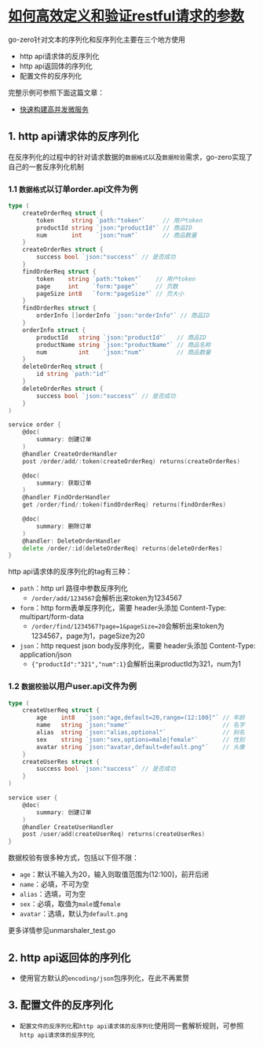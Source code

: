 # [如何高效定义和验证restful请求的参数](https://segmentfault.com/a/1190000037536575)

go-zero针对文本的序列化和反序列化主要在三个地方使用

- http api请求体的反序列化
- http api返回体的序列化
- 配置文件的反序列化

完整示例可参照下面这篇文章：

- [快速构建高并发微服务](https://link.segmentfault.com/?enc=Gtb581I47ygpOlJ2Bcsmwg%3D%3D.ouFXEuB9E1s8vGprNDotoS6FVwkBiYJwDbE%2B0tgntBu5R%2FFtdu1kKJ7Mxav3MhUgXj2%2F%2FgWCZIEhaiFsKlGcIA%3D%3D)

## 1. http api请求体的反序列化

在反序列化的过程中的针对请求数据的`数据格式`以及`数据校验`需求，go-zero实现了自己的一套反序列化机制

### 1.1 `数据格式`以订单order.api文件为例

```go
type (
    createOrderReq struct {
        token     string `path:"token"`     // 用户token
        productId string `json:"productId"` // 商品ID
        num       int    `json:"num"`       // 商品数量
    }
    createOrderRes struct {
        success bool `json:"success"` // 是否成功
    }
    findOrderReq struct {
        token    string `path:"token"`    // 用户token
        page     int    `form:"page"`     // 页数
        pageSize int8   `form:"pageSize"` // 页大小
    }
    findOrderRes struct {
        orderInfo []orderInfo `json:"orderInfo"` // 商品ID
    }
    orderInfo struct {
        productId   string `json:"productId"`   // 商品ID
        productName string `json:"productName"` // 商品名称
        num         int    `json:"num"`         // 商品数量
    }
    deleteOrderReq struct {
        id string `path:"id"`
    }
    deleteOrderRes struct {
        success bool `json:"success"` // 是否成功
    }
)

service order {
    @doc(
        summary: 创建订单
    )
    @handler CreateOrderHandler
    post /order/add/:token(createOrderReq) returns(createOrderRes)

    @doc(
        summary: 获取订单
    )
    @handler FindOrderHandler
    get /order/find/:token(findOrderReq) returns(findOrderRes)

    @doc(
        summary: 删除订单
    )
    @handler: DeleteOrderHandler
    delete /order/:id(deleteOrderReq) returns(deleteOrderRes)
}
```

http api请求体的反序列化的tag有三种：

- `path`：http url 路径中参数反序列化
  - `/order/add/1234567`会解析出来token为1234567
- `form`：http form表单反序列化，需要 header头添加 Content-Type: multipart/form-data
  - `/order/find/1234567?page=1&pageSize=20`会解析出来token为1234567，page为1，pageSize为20
- `json`：http request json body反序列化，需要 header头添加 Content-Type: application/json
  - `{"productId":"321","num":1}`会解析出来productId为321，num为1

### 1.2 `数据校验`以用户user.api文件为例

```go
type (
    createUserReq struct {
        age    int8   `json:"age,default=20,range=(12:100]"` // 年龄
        name   string `json:"name"`                          // 名字
        alias  string `json:"alias,optional"`                // 别名
        sex    string `json:"sex,options=male|female"`       // 性别
        avatar string `json:"avatar,default=default.png"`    // 头像
    }
    createUserRes struct {
        success bool `json:"success"` // 是否成功
    }
)

service user {
    @doc(
        summary: 创建订单
    )
    @handler CreateUserHandler
    post /user/add(createUserReq) returns(createUserRes)
}
```

数据校验有很多种方式，包括以下但不限：

- `age`：默认不输入为20，输入则取值范围为(12:100]，前开后闭
- `name`：必填，不可为空
- `alias`：选填，可为空
- `sex`：必填，取值为`male`或`female`
- `avatar`：选填，默认为`default.png`

更多详情参见unmarshaler_test.go

## 2. http api返回体的序列化

- 使用官方默认的`encoding/json`包序列化，在此不再累赘

## 3. 配置文件的反序列化

- `配置文件的反序列化`和`http api请求体的反序列化`使用同一套解析规则，可参照`http api请求体的反序列化`
